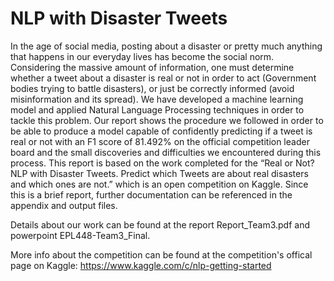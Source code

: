 # NLP with Disaster Tweets

In the age of social media, posting about a disaster or pretty much anything that happens in our everyday lives has become the social norm. Considering the massive amount of information, one must determine whether a tweet about a disaster is real or not in order to act (Government bodies trying to battle disasters), or just be correctly informed (avoid misinformation and its spread). We have developed a machine learning model and applied Natural Language Processing techniques in order to tackle this problem. Our report shows the procedure we followed in order to be able to produce a model capable of confidently predicting if a tweet is real or not with an F1 score of 81.492% on the official competition leader board and the small discoveries and difficulties we encountered during this process. This report is based on the work completed for the “Real or Not? NLP with Disaster Tweets. Predict which Tweets are about real disasters and which ones are not.” which is an open competition on Kaggle. Since this is a brief report, further documentation can be referenced in the appendix and output files.

Details about our work can be found at the report Report_Team3.pdf and powerpoint EPL448-Team3_Final.

More info about the competition can be found at the competition's offical page on Kaggle: https://www.kaggle.com/c/nlp-getting-started
